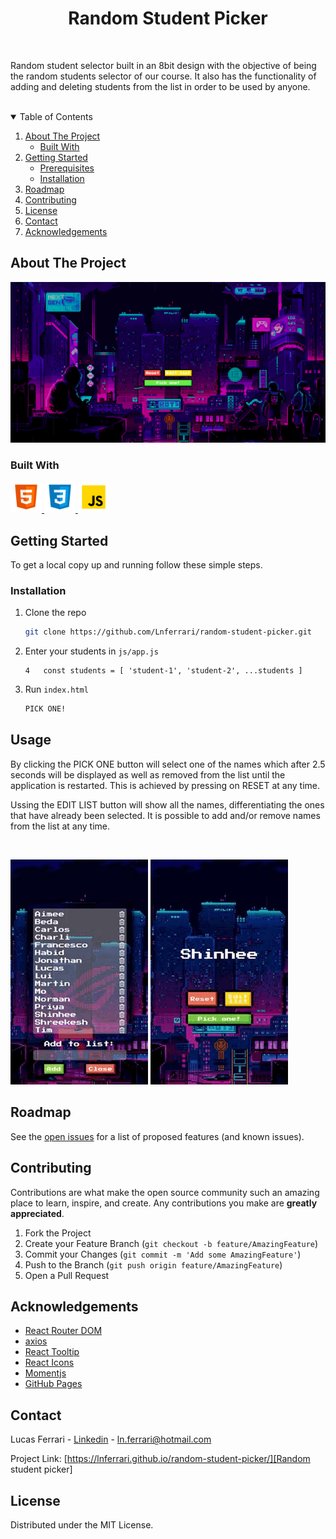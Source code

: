 <h1 align='center'>Random Student Picker</h1>
</br>
<p>
  Random student selector built in an 8bit design with the objective of being the random students selector of our course.
  It also has the functionality of adding and deleting students from the list in order to be used by anyone.
</p>
</br>



<!-- TABLE OF CONTENTS -->
<details open="open">
  <summary>Table of Contents</summary>
  <ol>
    <li>
      <a href="#about-the-project">About The Project</a>
      <ul>
        <li><a href="#built-with">Built With</a></li>
      </ul>
    </li>
    <li>
      <a href="#getting-started">Getting Started</a>
      <ul>
        <li><a href="#prerequisites">Prerequisites</a></li>
        <li><a href="#installation">Installation</a></li>
      </ul>
    </li>
    <!-- <li><a href="#usage">Usage</a></li> -->
    <li><a href="#roadmap">Roadmap</a></li>
    <li><a href="#contributing">Contributing</a></li>
    <li><a href="#license">License</a></li>
    <li><a href="#contact">Contact</a></li>
    <li><a href="#acknowledgements">Acknowledgements</a></li>
  </ol>
</details>



<!-- ABOUT THE PROJECT -->
## About The Project


![Random picker screnshot][main screenshot]

### Built With

<a href="/">
  <img style="margin: auto;" src="https://raw.githubusercontent.com/sachinverma53121/sachinverma53121/master/icons/html5.png" alt=html5 width="50" height="50"/>
</a>
<a href="/">
  <img style="margin: auto;" src="https://raw.githubusercontent.com/sachinverma53121/sachinverma53121/master/icons/css3.png" alt=css3 width="50" height="50"/>
</a>
<a href="https://www.javascript.com/">
  <img style="margin: auto;" src="https://raw.githubusercontent.com/sachinverma53121/sachinverma53121/master/icons/js.png" alt=javascript width="50" height="50"/>
</a>



<!-- GETTING STARTED -->
## Getting Started

To get a local copy up and running follow these simple steps.


### Installation

1. Clone the repo
   ```sh
   git clone https://github.com/Lnferrari/random-student-picker.git
   ```
2. Enter your students in `js/app.js`
   ```JS
   4   const students = [ 'student-1', 'student-2', ...students ]
   ```
3. Run `index.html`
   ```html
   PICK ONE!
   ```



<!-- USAGE EXAMPLES -->
## Usage

<p>
  By clicking the PICK ONE button will select one of the names which after 2.5 seconds will be displayed as well as removed from the list until the application is restarted. This is achieved by pressing on RESET at any time.

  Ussing the EDIT LIST button will show all the names, differentiating the ones that have already been selected. It is possible to add and/or remove names from the list at any time.
</p>

</br>

![Random-picker.gif][rp-1.gif]  ![Random-picker.gif][rp-2.gif]



<!-- ROADMAP -->
## Roadmap

See the [open issues][issues] for a list of proposed features (and known issues).



<!-- CONTRIBUTING -->
## Contributing

Contributions are what make the open source community such an amazing place to learn, inspire, and create. Any contributions you make are **greatly appreciated**.

1. Fork the Project
2. Create your Feature Branch (`git checkout -b feature/AmazingFeature`)
3. Commit your Changes (`git commit -m 'Add some AmazingFeature'`)
4. Push to the Branch (`git push origin feature/AmazingFeature`)
5. Open a Pull Request



<!-- ACKNOWLEDGEMENTS -->
## Acknowledgements
* [React Router DOM](https://reactrouter.com/)
* [axios](https://axios-http.com/)
* [React Tooltip](https://wwayne.github.io/react-tooltip/)
* [React Icons](https://react-icons.github.io/react-icons/)
* [Momentjs](https://momentjs.com/)
* [GitHub Pages](https://pages.github.com)



<!-- CONTACT -->
## Contact

Lucas Ferrari - [Linkedin][linkedin] - ln.ferrari@hotmail.com

Project Link: [https://lnferrari.github.io/random-student-picker/][Random student picker]



<!-- LICENSE -->
## License

Distributed under the MIT License.



<!-- MARKDOWN LINKS & IMAGES -->
[main screenshot]: ./assets/main-random-picker.png
[rp-1.gif]: ./assets/randompicker1.gif
[rp-2.gif]: ./assets/randompicker2.gif
[issues]: https://github.com/Lnferrari/random-student-picker/issues
[Random student picker]: https://lnferrari.github.io/random-student-picker/
[linkedin]: https://www.linkedin.com/in/lucasferrari1/
